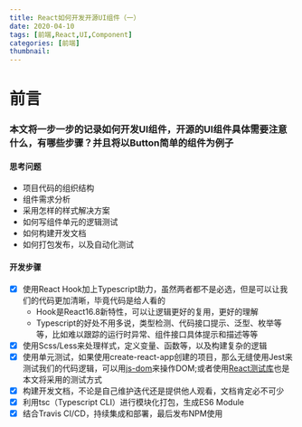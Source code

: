 ```yaml
---
title: React如何开发开源UI组件（一）
date: 2020-04-10
tags: [前端,React,UI,Component]
categories: [前端]
thumbnail:
---
```


# 前言
### 本文将一步一步的记录如何开发UI组件，开源的UI组件具体需要注意什么，有哪些步骤？并且将以Button简单的组件为例子

#### 思考问题
- 项目代码的组织结构
- 组件需求分析
- 采用怎样的样式解决方案
- 如何写组件单元的逻辑测试
- 如何构建开发文档
- 如何打包发布，以及自动化测试

#### 开发步骤
- [x] 使用React Hook加上Typescript助力，虽然两者都不是必选，但是可以让我们的代码更加清晰，毕竟代码是给人看的
  - Hook是React16.8新特性，可以让逻辑更好的复用，更好的理解
  - Typescript的好处不用多说，类型检测、代码接口提示、泛型、枚举等等，比如难以跟踪的运行时异常、组件接口具体提示和描述等等
- [x] 使用Scss/Less来处理样式，定义变量、函数等，以及构建复杂的逻辑
- [x] 使用单元测试，如果使用create-react-app创建的项目，那么无缝使用Jest来测试我们的代码逻辑，可以用[js-dom](https://jestjs.io/docs/en/tutorial-react)来操作DOM;或者使用[React测试库](https://testing-library.com/docs/react-testing-library/intro)也是本文将采用的测试方式
- [x] 构建开发文档，不论是自己维护迭代还是提供他人观看，文档肯定必不可少
- [x] 利用tsc（Typescript CLI）进行模块化打包，生成ES6 Module
- [x] 结合Travis CI/CD，持续集成和部署，最后发布NPM使用